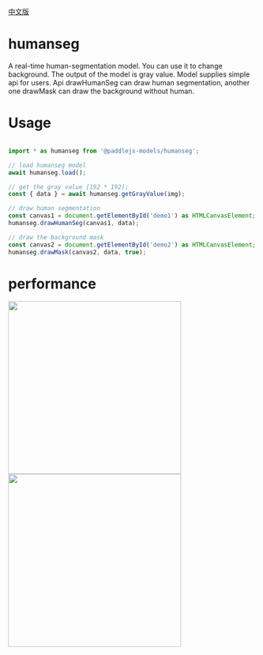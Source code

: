 [中文版](./README_cn.md)

# humanseg

A real-time human-segmentation model. You can use it to change background. The output of the model is gray value. Model supplies simple api for users. Api drawHumanSeg can draw human segmentation, another one drawMask can draw the background without human.


# Usage

```js

import * as humanseg from '@paddlejs-models/humanseg';

// load humanseg model
await humanseg.load();

// get the gray value [192 * 192];
const { data } = await humanseg.getGrayValue(img);

// draw human segmentation
const canvas1 = document.getElementById('demo1') as HTMLCanvasElement;
humanseg.drawHumanSeg(canvas1, data);

// draw the background mask
const canvas2 = document.getElementById('demo2') as HTMLCanvasElement;
humanseg.drawMask(canvas2, data, true);

```


# performance

  <img width="350"  src="https://user-images.githubusercontent.com/10822846/114897087-7fdb2d80-9e43-11eb-806d-fcf0198bc701.png"/>
  <img width="350"  src="https://user-images.githubusercontent.com/10822846/114897193-96818480-9e43-11eb-82bc-6d4e073423e9.png"/>
